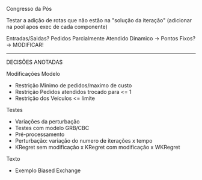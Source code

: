 Congresso da Pós


Testar a adição de rotas que não estão na "solução da iteração" 
(adicionar na pool apos exec de cada componente)

Entradas/Saidas?
Pedidos Parcialmente Atendido Dinamico -> Pontos Fixos? -> MODIFICAR!


------------------------------------------------------------------

DECISÕES ANOTADAS

Modificações Modelo
- Restrição Minimo de pedidos/maximo de custo
- Restrição Pedidos atendidos trocado para <= 1
- Restrição dos Veículos <= limite


Testes
- Variações da perturbação
- Testes com modelo GRB/CBC
- Pré-processamento
- Perturbação: variação do numero de iterações x tempo
- KRegret sem modificação x KRegret com modificação x WKRegret


Texto
- Exemplo Biased Exchange